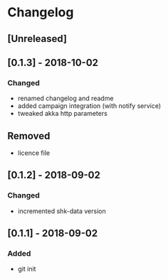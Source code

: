 # Changelog

## [Unreleased]

## [0.1.3] - 2018-10-02
### Changed
- renamed changelog and readme
- added campaign integration (with notify service)
- tweaked akka http parameters
## Removed
- licence file

## [0.1.2] - 2018-09-02
### Changed
- incremented shk-data version

## [0.1.1] - 2018-09-02
### Added
- git init
